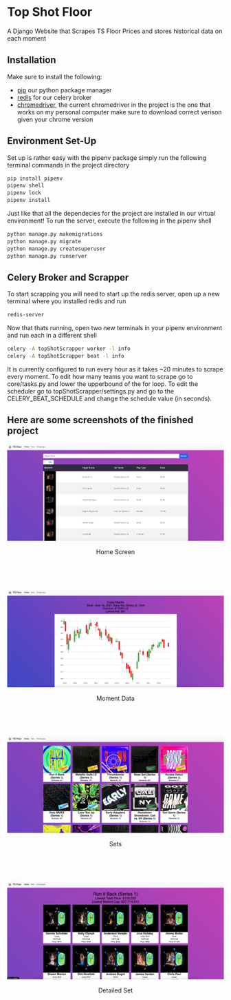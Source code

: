 # Top Shot Floor
A Django Website that Scrapes TS Floor Prices and stores historical data on each moment

## Installation
Make sure to install the following:
- [pip](https://pip.pypa.io/en/stable/) our python package manager 
- [redis](https://redis.io/download) for our celery broker
- [chromedriver](https://chromedriver.chromium.org/), the current chromedriver in the project is the one that works on my personal computer make sure to download correct verison given your chrome version



## Environment Set-Up
Set up is rather easy with the pipenv package simply run the following terminal commands in the project directory

```bash
pip install pipenv
pipenv shell
pipenv lock
pipenv install
```
Just like that all the dependecies for the project are installed in our virtual environment!  To run the server, execute the following in the pipenv shell

```bash
python manage.py makemigrations
python manage.py migrate
python manage.py createsuperuser
python manage.py runserver
```

## Celery Broker and Scrapper
To start scrapping you will need to start up the redis server, open up a new terminal where you installed redis and run

```bash
redis-server
```
Now that thats running, open two new terminals in your pipenv environment and run each in a different shell

```bash
celery -A topShotScrapper worker -l info
celery -A topShotScrapper beat -l info
```
It is currently configured to run every hour as it takes ~20 minutes to scrape every moment. 
To edit how many teams you want to scrape go to core/tasks.py and lower the upperbound of the for loop.
To edit the scheduler go to topShotScrapper/settings.py and go to the CELERY_BEAT_SCHEDULE and change the schedule value (in seconds).

## Here are some screenshots of the finished project

<p align="center">
  <p align="center">
      <img src="screenshots/Home.png">
    </a>
  </p>
  <p align="center">
    Home Screen
  </p>
</p>

<br />
<br />
<br />

<p align="center">
  <p align="center">
      <img src="screenshots/moment_data.png">
    </a>
  </p>
  <p align="center">
    Moment Data
  </p>
</p>

<br />
<br />
<br />

<p align="center">
  <p align="center">
      <img src="screenshots/sets.png">
    </a>
  </p>
  <p align="center">
    Sets
  </p>
</p>

<br />
<br />
<br />

<p align="center" >
  <p align="center">
      <img src="screenshots/detailed-set.png">
    </a>
  </p>
  <p align="center">
    Detailed Set
  </p>
</p>
